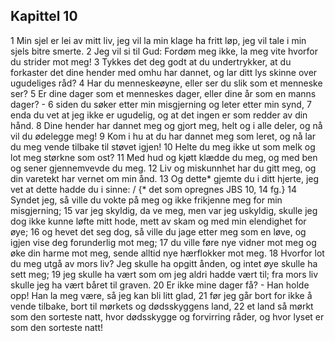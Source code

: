 ## Kapittel 10

1 Min sjel er lei av mitt liv, jeg vil la min klage ha fritt løp, jeg vil tale i min sjels bitre smerte.
2 Jeg vil si til Gud: Fordøm meg ikke, la meg vite hvorfor du strider mot meg!
3 Tykkes det deg godt at du undertrykker, at du forkaster det dine hender med omhu har dannet, og lar ditt lys skinne over ugudeliges råd?
4 Har du menneskeøyne, eller ser du slik som et menneske ser?
5 Er dine dager som et menneskes dager, eller dine år som en manns dager? -
6 siden du søker etter min misgjerning og leter etter min synd,
7 enda du vet at jeg ikke er ugudelig, og at det ingen er som redder av din hånd.
8 Dine hender har dannet meg og gjort meg, helt og i alle deler, og nå vil du ødelegge meg!
9 Kom i hu at du har dannet meg som leret, og nå lar du meg vende tilbake til støvet igjen!
10 Helte du meg ikke ut som melk og lot meg størkne som ost?
11 Med hud og kjøtt klædde du meg, og med ben og sener gjennemvevde du meg.
12 Liv og miskunnhet har du gitt meg, og din varetekt har vernet om min ånd.
13 Og dette* gjemte du i ditt hjerte, jeg vet at dette hadde du i sinne: / {* det som opregnes JBS 10, 14 fg.}
14 Syndet jeg, så ville du vokte på meg og ikke frikjenne meg for min misgjerning;
15 var jeg skyldig, da ve meg, men var jeg uskyldig, skulle jeg dog ikke kunne løfte mitt hode, mett av skam og med min elendighet for øye;
16 og hevet det seg dog, så ville du jage etter meg som en løve, og igjen vise deg forunderlig mot meg;
17 du ville føre nye vidner mot meg og øke din harme mot meg, sende alltid nye hærflokker mot meg.
18 Hvorfor lot du meg utgå av mors liv? Jeg skulle ha opgitt ånden, og intet øye skulle ha sett meg;
19 jeg skulle ha vært som om jeg aldri hadde vært til; fra mors liv skulle jeg ha vært båret til graven.
20 Er ikke mine dager få? - Han holde opp! Han la meg være, så jeg kan bli litt glad,
21 før jeg går bort for ikke å vende tilbake, bort til mørkets og dødsskyggens land,
22 et land så mørkt som den sorteste natt, hvor dødsskygge og forvirring råder, og hvor lyset er som den sorteste natt!

